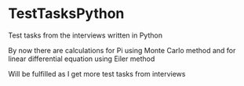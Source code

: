 # TestTasksPython
Test tasks from the interviews written in Python

By now there are calculations for Pi using Monte Carlo method and for linear differential equation using Eiler method

Will be fulfilled as I get more test tasks from interviews

